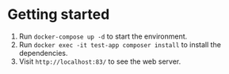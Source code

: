 # Getting started
1. Run `docker-compose up -d` to start the environment.
1. Run `docker exec -it test-app composer install` to install the dependencies.
1. Visit `http://localhost:83/` to see the web server.